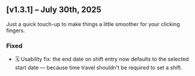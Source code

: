 ## [v1.3.1] – July 30th, 2025

Just a quick touch-up to make things a little smoother for your clicking fingers.

### Fixed

- 🗓️ Usability fix: the end date on shift entry now defaults to the selected start date — because time travel shouldn't be required to set a shift.
